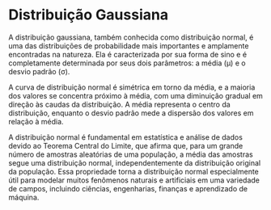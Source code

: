 # Distribuição Gaussiana

A distribuição gaussiana, também conhecida como distribuição normal, é uma das distribuições de probabilidade mais importantes e amplamente encontradas na natureza. Ela é caracterizada por sua forma de sino e é completamente determinada por seus dois parâmetros: a média (µ) e o desvio padrão (σ).

A curva de distribuição normal é simétrica em torno da média, e a maioria dos valores se concentra próximo à média, com uma diminuição gradual em direção às caudas da distribuição. A média representa o centro da distribuição, enquanto o desvio padrão mede a dispersão dos valores em relação à média.

A distribuição normal é fundamental em estatística e análise de dados devido ao Teorema Central do Limite, que afirma que, para um grande número de amostras aleatórias de uma população, a média das amostras segue uma distribuição normal, independentemente da distribuição original da população. Essa propriedade torna a distribuição normal especialmente útil para modelar muitos fenômenos naturais e artificiais em uma variedade de campos, incluindo ciências, engenharias, finanças e aprendizado de máquina.